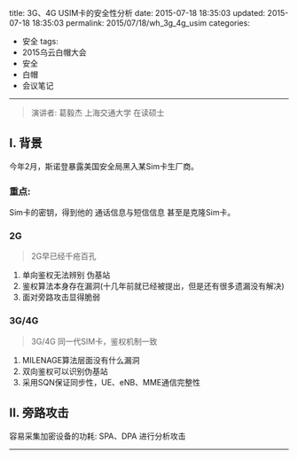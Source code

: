 title: 3G、4G USIM卡的安全性分析
date: 2015-07-18 18:35:03
updated: 2015-07-18 18:35:03
permalink: 2015/07/18/wh_3g_4g_usim
categories:
- 安全
tags:
- 2015乌云白帽大会
- 安全
- 白帽
- 会议笔记

---

> 演讲者: 葛毅杰
> 上海交通大学 在读硕士

## I. 背景

今年2月，斯诺登暴露美国安全局黑入某Sim卡生厂商。

<!--more-->
### 重点:

Sim卡的密钥，得到他的 通话信息与短信信息 甚至是克隆Sim卡。

### 2G

> 2G早已经千疮百孔

1. 单向鉴权无法辨别 伪基站
2. 鉴权算法本身存在漏洞(十几年前就已经被提出，但是还有很多遗漏没有解决)
3. 面对旁路攻击显得脆弱


### 3G/4G

> 3G/4G 同一代SIM卡，鉴权机制一致

1. MILENAGE算法层面没有什么漏洞
2. 双向鉴权可以识别伪基站
3. 采用SQN保证同步性，UE、eNB、MME通信完整性


## II. 旁路攻击

容易采集加密设备的功耗: SPA、DPA 进行分析攻击

---
